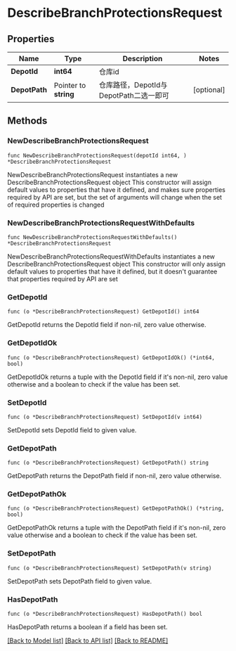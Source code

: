 # DescribeBranchProtectionsRequest

## Properties

Name | Type | Description | Notes
------------ | ------------- | ------------- | -------------
**DepotId** | **int64** | 仓库id | 
**DepotPath** | Pointer to **string** | 仓库路径，DepotId与DepotPath二选一即可 | [optional] 

## Methods

### NewDescribeBranchProtectionsRequest

`func NewDescribeBranchProtectionsRequest(depotId int64, ) *DescribeBranchProtectionsRequest`

NewDescribeBranchProtectionsRequest instantiates a new DescribeBranchProtectionsRequest object
This constructor will assign default values to properties that have it defined,
and makes sure properties required by API are set, but the set of arguments
will change when the set of required properties is changed

### NewDescribeBranchProtectionsRequestWithDefaults

`func NewDescribeBranchProtectionsRequestWithDefaults() *DescribeBranchProtectionsRequest`

NewDescribeBranchProtectionsRequestWithDefaults instantiates a new DescribeBranchProtectionsRequest object
This constructor will only assign default values to properties that have it defined,
but it doesn't guarantee that properties required by API are set

### GetDepotId

`func (o *DescribeBranchProtectionsRequest) GetDepotId() int64`

GetDepotId returns the DepotId field if non-nil, zero value otherwise.

### GetDepotIdOk

`func (o *DescribeBranchProtectionsRequest) GetDepotIdOk() (*int64, bool)`

GetDepotIdOk returns a tuple with the DepotId field if it's non-nil, zero value otherwise
and a boolean to check if the value has been set.

### SetDepotId

`func (o *DescribeBranchProtectionsRequest) SetDepotId(v int64)`

SetDepotId sets DepotId field to given value.


### GetDepotPath

`func (o *DescribeBranchProtectionsRequest) GetDepotPath() string`

GetDepotPath returns the DepotPath field if non-nil, zero value otherwise.

### GetDepotPathOk

`func (o *DescribeBranchProtectionsRequest) GetDepotPathOk() (*string, bool)`

GetDepotPathOk returns a tuple with the DepotPath field if it's non-nil, zero value otherwise
and a boolean to check if the value has been set.

### SetDepotPath

`func (o *DescribeBranchProtectionsRequest) SetDepotPath(v string)`

SetDepotPath sets DepotPath field to given value.

### HasDepotPath

`func (o *DescribeBranchProtectionsRequest) HasDepotPath() bool`

HasDepotPath returns a boolean if a field has been set.


[[Back to Model list]](../README.md#documentation-for-models) [[Back to API list]](../README.md#documentation-for-api-endpoints) [[Back to README]](../README.md)


